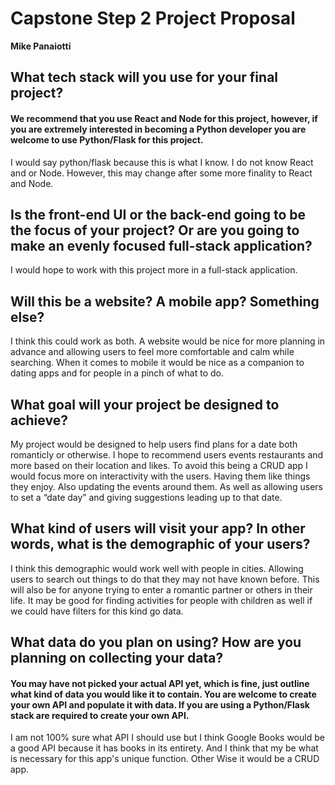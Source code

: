# Capstone Step 2 Project Proposal

**Mike Panaiotti**

## What tech stack will you use for your final project?

#### We recommend that you use React and Node for this project, however, if you are extremely interested in becoming a Python developer you are welcome to use Python/Flask for this project.

I would say python/flask because this is what I know. I do not know React and or Node. However, this may change after some more finality to React and Node.

## Is the front-end UI or the back-end going to be the focus of your project? Or are you going to make an evenly focused full-stack application?

I would hope to work with this project more in a full-stack application.

## Will this be a website? A mobile app? Something else?

I think this could work as both. A website would be nice for more planning in advance and allowing users to feel more comfortable and calm while searching. When it comes to mobile it would be nice as a companion to dating apps and for people in a pinch of what to do.

## What goal will your project be designed to achieve?

My project would be designed to help users find plans for a date both romanticly or otherwise. I hope to recommend users events restaurants and more based on their location and likes. To avoid this being a CRUD app I would focus more on interactivity with the users. Having them like things they enjoy. Also updating the events around them. As well as allowing users to set a “date day” and giving suggestions leading up to that date.

## What kind of users will visit your app? In other words, what is the demographic of your users?

I think this demographic would work well with people in cities. Allowing users to search out things to do that they may not have known before. This will also be for anyone trying to enter a romantic partner or others in their life. It may be good for finding activities for people with children as well if we could have filters for this kind go data.

## What data do you plan on using? How are you planning on collecting your data?

#### You may have not picked your actual API yet, which is fine, just outline what kind of data you would like it to contain. You are welcome to create your own API and populate it with data. If you are using a Python/Flask stack are required to create your own API.

I am not 100% sure what API I should use but I think Google Books would be a good API because it has books in its entirety. And I think that my be what is necessary for this app's unique function. Other Wise it would be a CRUD app.
